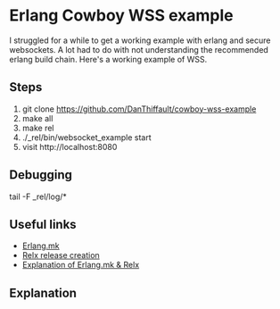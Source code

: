 # Erlang Cowboy WSS example

I struggled for a while to get a working example with erlang and secure websockets. A lot had to do with not understanding the recommended erlang build chain. Here's a working example of WSS.

## Steps

 1. git clone https://github.com/DanThiffault/cowboy-wss-example
 1. make all
 1. make rel
 1. ./_rel/bin/websocket_example start
 1. visit http://localhost:8080

## Debugging 

tail -F _rel/log/*


## Useful links

 * [Erlang.mk](https://github.com/extend/erlang.mk)
 * [Relx release creation](https://github.com/erlware/relx)
 * [Explanation of Erlang.mk & Relx](http://ninenines.eu/articles/erlang.mk-and-relx/)

## Explanation

